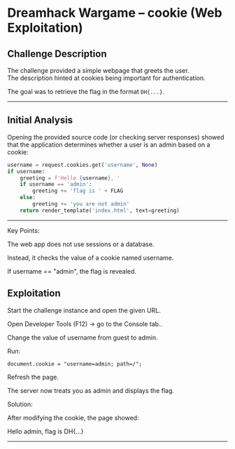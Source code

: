 # Dreamhack Wargame – cookie (Web Exploitation)

##  Challenge Description
The challenge provided a simple webpage that greets the user.  
The description hinted at cookies being important for authentication.  

The goal was to retrieve the flag in the format `DH{...}`.

---

##  Initial Analysis
Opening the provided source code (or checking server responses) showed that the application determines whether a user is an admin based on a cookie:

```python
username = request.cookies.get('username', None)
if username:
    greeting = f'Hello {username}, '
    if username == 'admin':
        greeting += 'flag is ' + FLAG
    else:
        greeting += 'you are not admin'
    return render_template('index.html', text=greeting)
```
---
Key Points:

The web app does not use sessions or a database.

Instead, it checks the value of a cookie named username.

If username == "admin", the flag is revealed.

## Exploitation

Start the challenge instance and open the given URL.

Open Developer Tools (F12) → go to the Console tab..

Change the value of username from guest to admin.

Run:

```
document.cookie = "username=admin; path=/";
```

Refresh the page.

The server now treats you as admin and displays the flag.

Solution:

After modifying the cookie, the page showed:

Hello admin, flag is DH{...}

---
